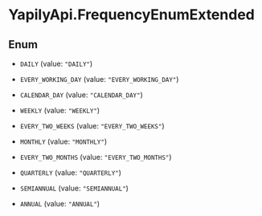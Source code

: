 # YapilyApi.FrequencyEnumExtended

## Enum


* `DAILY` (value: `"DAILY"`)

* `EVERY_WORKING_DAY` (value: `"EVERY_WORKING_DAY"`)

* `CALENDAR_DAY` (value: `"CALENDAR_DAY"`)

* `WEEKLY` (value: `"WEEKLY"`)

* `EVERY_TWO_WEEKS` (value: `"EVERY_TWO_WEEKS"`)

* `MONTHLY` (value: `"MONTHLY"`)

* `EVERY_TWO_MONTHS` (value: `"EVERY_TWO_MONTHS"`)

* `QUARTERLY` (value: `"QUARTERLY"`)

* `SEMIANNUAL` (value: `"SEMIANNUAL"`)

* `ANNUAL` (value: `"ANNUAL"`)


